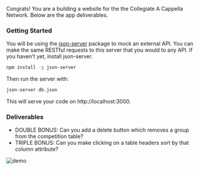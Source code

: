 Congrats! You are a building a website for the the Collegiate A Cappella Network. Below are the app deliverables.

### Getting Started

You will be using the [json-server](https://github.com/typicode/json-server) package to mock an external API. You can make the same RESTful requests to this server that you would to any API. If you haven't yet, install json-server.
```bash
npm install -g json-server
```

Then run the server with:
```bash
json-server db.json
```

This will serve your code on http://localhost:3000.

### Deliverables

<!-- - Your list of a cappella groups must be fetched from `http://localhost:3000/a_cappella_groups` -->
<!-- - Get the list of groups to display on the page and fill the table with relevant information. -->
<!-- - Your table HTML might look something like this: `<tr><td>*Insert College*</td> <td>*Insert Group Name*</td> <td>*Insert Membership*</td> <td>*Insert Division*</td> <td><img src='./assets/trophy.png' data-id='*put an id here*'/></td> </tr>` -->
<!-- - On click of a button, remove the associated group from the table and add it to the Winner h2. -->
<!-- - If you are struggling with identifying which group has been clicked, [try reading this](https://developer.mozilla.org/en-US/docs/Learn/HTML/Howto/Use_data_attributes). -->
<!-- - BONUS: If a new group is selected as winner, the new group should be removed from the table and replace the old group in the Winner h2. The old group should also return to the table. At any given time, all groups should be visible on the app, but each should appear only once. -->
- DOUBLE BONUS: Can you add a delete button which removes a group from the competition table?
- TRIPLE BONUS: Can you make clicking on a table headers sort by that column attribute?

![demo](assets/app.gif)
